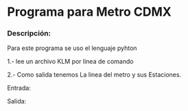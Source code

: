 # Programa para Metro CDMX
### Descripción:
Para este programa se uso el lenguaje pyhton

1.- lee un archivo KLM por linea de comando

2.-  Como salida tenemos La linea del metro y sus Estaciones.


Entrada:

Salida:
